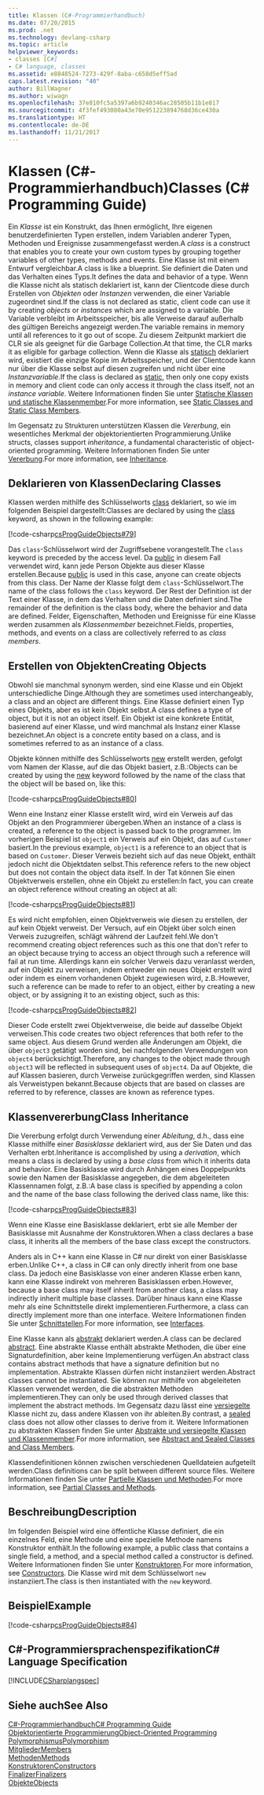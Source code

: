 ```yaml
---
title: Klassen (C#-Programmierhandbuch)
ms.date: 07/20/2015
ms.prod: .net
ms.technology: devlang-csharp
ms.topic: article
helpviewer_keywords:
- classes [C#]
- C# language, classes
ms.assetid: e8848524-7273-429f-8aba-c658d5eff5ad
caps.latest.revision: "40"
author: BillWagner
ms.author: wiwagn
ms.openlocfilehash: 37e810fc5a5397a6b9240346ac28505b11b1e817
ms.sourcegitcommit: 4f3fef493080a43e70e951223894768d36ce430a
ms.translationtype: HT
ms.contentlocale: de-DE
ms.lasthandoff: 11/21/2017
---
```

# <a name="classes-c-programming-guide"></a><span data-ttu-id="51db9-102">Klassen (C#-Programmierhandbuch)</span><span class="sxs-lookup"><span data-stu-id="51db9-102">Classes (C# Programming Guide)</span></span>
<span data-ttu-id="51db9-103">Ein *Klasse* ist ein Konstrukt, das Ihnen ermöglicht, Ihre eigenen benutzerdefinierten Typen erstellen, indem Variablen anderer Typen, Methoden und Ereignisse zusammengefasst werden.</span><span class="sxs-lookup"><span data-stu-id="51db9-103">A *class* is a construct that enables you to create your own custom types by grouping together variables of other types, methods and events.</span></span> <span data-ttu-id="51db9-104">Eine Klasse ist mit einem Entwurf vergleichbar.</span><span class="sxs-lookup"><span data-stu-id="51db9-104">A class is like a blueprint.</span></span> <span data-ttu-id="51db9-105">Sie definiert die Daten und das Verhalten eines Typs.</span><span class="sxs-lookup"><span data-stu-id="51db9-105">It defines the data and behavior of a type.</span></span> <span data-ttu-id="51db9-106">Wenn die Klasse nicht als statisch deklariert ist, kann der Clientcode diese durch Erstellen von *Objekten* oder *Instanzen* verwenden, die einer Variable zugeordnet sind.</span><span class="sxs-lookup"><span data-stu-id="51db9-106">If the class is not declared as static, client code can use it by creating *objects* or *instances* which are assigned to a variable.</span></span> <span data-ttu-id="51db9-107">Die Variable verbleibt im Arbeitsspeicher, bis alle Verweise darauf außerhalb des gültigen Bereichs angezeigt werden.</span><span class="sxs-lookup"><span data-stu-id="51db9-107">The variable remains in memory until all references to it go out of scope.</span></span> <span data-ttu-id="51db9-108">Zu diesem Zeitpunkt markiert die CLR sie als geeignet für die Garbage Collection.</span><span class="sxs-lookup"><span data-stu-id="51db9-108">At that time, the CLR marks it as eligible for garbage collection.</span></span> <span data-ttu-id="51db9-109">Wenn die Klasse als [statisch](../../../csharp/language-reference/keywords/static.md) deklariert wird, existiert die einzige Kopie im Arbeitsspeicher, und der Clientcode kann nur über die Klasse selbst auf diesen zugreifen und nicht über eine *Instanzvariable*.</span><span class="sxs-lookup"><span data-stu-id="51db9-109">If the class is declared as [static](../../../csharp/language-reference/keywords/static.md), then only one copy exists in memory and client code can only access it through the class itself, not an *instance variable*.</span></span> <span data-ttu-id="51db9-110">Weitere Informationen finden Sie unter [Statische Klassen und statische Klassenmember](../../../csharp/programming-guide/classes-and-structs/static-classes-and-static-class-members.md).</span><span class="sxs-lookup"><span data-stu-id="51db9-110">For more information, see [Static Classes and Static Class Members](../../../csharp/programming-guide/classes-and-structs/static-classes-and-static-class-members.md).</span></span>  
  
 <span data-ttu-id="51db9-111">Im Gegensatz zu Strukturen unterstützen Klassen die *Vererbung*, ein wesentliches Merkmal der objektorientierten Programmierung.</span><span class="sxs-lookup"><span data-stu-id="51db9-111">Unlike structs, classes support *inheritance*, a fundamental characteristic of object-oriented programming.</span></span> <span data-ttu-id="51db9-112">Weitere Informationen finden Sie unter [Vererbung](../../../csharp/programming-guide/classes-and-structs/inheritance.md).</span><span class="sxs-lookup"><span data-stu-id="51db9-112">For more information, see [Inheritance](../../../csharp/programming-guide/classes-and-structs/inheritance.md).</span></span>  
  
## <a name="declaring-classes"></a><span data-ttu-id="51db9-113">Deklarieren von Klassen</span><span class="sxs-lookup"><span data-stu-id="51db9-113">Declaring Classes</span></span>  
 <span data-ttu-id="51db9-114">Klassen werden mithilfe des Schlüsselworts [class](../../../csharp/language-reference/keywords/class.md) deklariert, so wie im folgenden Beispiel dargestellt:</span><span class="sxs-lookup"><span data-stu-id="51db9-114">Classes are declared by using the [class](../../../csharp/language-reference/keywords/class.md) keyword, as shown in the following example:</span></span>  
  
 [!code-csharp[csProgGuideObjects#79](../../../csharp/programming-guide/classes-and-structs/codesnippet/CSharp/classes_1.cs)]  
  
 <span data-ttu-id="51db9-115">Das `class`-Schlüsselwort wird der Zugriffsebene vorangestellt.</span><span class="sxs-lookup"><span data-stu-id="51db9-115">The `class` keyword is preceded by the access level.</span></span> <span data-ttu-id="51db9-116">Da [public](../../../csharp/language-reference/keywords/public.md) in diesem Fall verwendet wird, kann jede Person Objekte aus dieser Klasse erstellen.</span><span class="sxs-lookup"><span data-stu-id="51db9-116">Because [public](../../../csharp/language-reference/keywords/public.md) is used in this case, anyone can create objects from this class.</span></span> <span data-ttu-id="51db9-117">Der Name der Klasse folgt dem `class`-Schlüsselwort.</span><span class="sxs-lookup"><span data-stu-id="51db9-117">The name of the class follows the `class` keyword.</span></span> <span data-ttu-id="51db9-118">Der Rest der Definition ist der Text einer Klasse, in dem das Verhalten und die Daten definiert sind.</span><span class="sxs-lookup"><span data-stu-id="51db9-118">The remainder of the definition is the class body, where the behavior and data are defined.</span></span> <span data-ttu-id="51db9-119">Felder, Eigenschaften, Methoden und Ereignisse für eine Klasse werden zusammen als *Klassenmember* bezeichnet.</span><span class="sxs-lookup"><span data-stu-id="51db9-119">Fields, properties, methods, and events on a class are collectively referred to as *class members*.</span></span>  
  
## <a name="creating-objects"></a><span data-ttu-id="51db9-120">Erstellen von Objekten</span><span class="sxs-lookup"><span data-stu-id="51db9-120">Creating Objects</span></span>  
 <span data-ttu-id="51db9-121">Obwohl sie manchmal synonym werden, sind eine Klasse und ein Objekt unterschiedliche Dinge.</span><span class="sxs-lookup"><span data-stu-id="51db9-121">Although they are sometimes used interchangeably, a class and an object are different things.</span></span> <span data-ttu-id="51db9-122">Eine Klasse definiert einen Typ eines Objekts, aber es ist kein Objekt selbst.</span><span class="sxs-lookup"><span data-stu-id="51db9-122">A class defines a type of object, but it is not an object itself.</span></span> <span data-ttu-id="51db9-123">Ein Objekt ist eine konkrete Entität, basierend auf einer Klasse, und wird manchmal als Instanz einer Klasse bezeichnet.</span><span class="sxs-lookup"><span data-stu-id="51db9-123">An object is a concrete entity based on a class, and is sometimes referred to as an instance of a class.</span></span>  
  
 <span data-ttu-id="51db9-124">Objekte können mithilfe des Schlüsselworts [new](../../../csharp/language-reference/keywords/new.md) erstellt werden, gefolgt vom Namen der Klasse, auf die das Objekt basiert, z.B.:</span><span class="sxs-lookup"><span data-stu-id="51db9-124">Objects can be created by using the [new](../../../csharp/language-reference/keywords/new.md) keyword followed by the name of the class that the object will be based on, like this:</span></span>  
  
 [!code-csharp[csProgGuideObjects#80](../../../csharp/programming-guide/classes-and-structs/codesnippet/CSharp/classes_2.cs)]  
  
 <span data-ttu-id="51db9-125">Wenn eine Instanz einer Klasse erstellt wird, wird ein Verweis auf das Objekt an den Programmierer übergeben.</span><span class="sxs-lookup"><span data-stu-id="51db9-125">When an instance of a class is created, a reference to the object is passed back to the programmer.</span></span> <span data-ttu-id="51db9-126">Im vorherigen Beispiel ist `object1` ein Verweis auf ein Objekt, das auf `Customer` basiert.</span><span class="sxs-lookup"><span data-stu-id="51db9-126">In the previous example, `object1` is a reference to an object that is based on `Customer`.</span></span> <span data-ttu-id="51db9-127">Dieser Verweis bezieht sich auf das neue Objekt, enthält jedoch nicht die Objektdaten selbst.</span><span class="sxs-lookup"><span data-stu-id="51db9-127">This reference refers to the new object but does not contain the object data itself.</span></span> <span data-ttu-id="51db9-128">In der Tat können Sie einen Objektverweis erstellen, ohne ein Objekt zu erstellen:</span><span class="sxs-lookup"><span data-stu-id="51db9-128">In fact, you can create an object reference without creating an object at all:</span></span>  
  
 [!code-csharp[csProgGuideObjects#81](../../../csharp/programming-guide/classes-and-structs/codesnippet/CSharp/classes_3.cs)]  
  
 <span data-ttu-id="51db9-129">Es wird nicht empfohlen, einen Objektverweis wie diesen zu erstellen, der auf kein Objekt verweist. Der Versuch, auf ein Objekt über solch einen Verweis zuzugreifen, schlägt während der Laufzeit fehl.</span><span class="sxs-lookup"><span data-stu-id="51db9-129">We don't recommend creating object references such as this one that don't refer to an object because trying to access an object through such a reference will fail at run time.</span></span> <span data-ttu-id="51db9-130">Allerdings kann ein solcher Verweis dazu veranlasst werden, auf ein Objekt zu verweisen, indem entweder ein neues Objekt erstellt wird oder indem es einem vorhandenen Objekt zugewiesen wird, z.B.:</span><span class="sxs-lookup"><span data-stu-id="51db9-130">However, such a reference can be made to refer to an object, either by creating a new object, or by assigning it to an existing object, such as this:</span></span>  
  
 [!code-csharp[csProgGuideObjects#82](../../../csharp/programming-guide/classes-and-structs/codesnippet/CSharp/classes_4.cs)]  
  
 <span data-ttu-id="51db9-131">Dieser Code erstellt zwei Objektverweise, die beide auf dasselbe Objekt verweisen.</span><span class="sxs-lookup"><span data-stu-id="51db9-131">This code creates two object references that both refer to the same object.</span></span> <span data-ttu-id="51db9-132">Aus diesem Grund werden alle Änderungen am Objekt, die über `object3` getätigt worden sind, bei nachfolgenden Verwendungen von `object4` berücksichtigt.</span><span class="sxs-lookup"><span data-stu-id="51db9-132">Therefore, any changes to the object made through `object3` will be reflected in subsequent uses of `object4`.</span></span> <span data-ttu-id="51db9-133">Da auf Objekte, die auf Klassen basieren, durch Verweise zurückgegriffen werden, sind Klassen als Verweistypen bekannt.</span><span class="sxs-lookup"><span data-stu-id="51db9-133">Because objects that are based on classes are referred to by reference, classes are known as reference types.</span></span>  
  
## <a name="class-inheritance"></a><span data-ttu-id="51db9-134">Klassenvererbung</span><span class="sxs-lookup"><span data-stu-id="51db9-134">Class Inheritance</span></span>  
 <span data-ttu-id="51db9-135">Die Vererbung erfolgt durch Verwendung einer *Ableitung*, d.h., dass eine Klasse mithilfe einer *Basisklasse* deklariert wird, aus der Sie Daten und das Verhalten erbt.</span><span class="sxs-lookup"><span data-stu-id="51db9-135">Inheritance is accomplished by using a *derivation*, which means a class is declared by using a *base class* from which it inherits data and behavior.</span></span> <span data-ttu-id="51db9-136">Eine Basisklasse wird durch Anhängen eines Doppelpunkts sowie den Namen der Basisklasse angegeben, die dem abgeleiteten Klassennamen folgt, z.B.:</span><span class="sxs-lookup"><span data-stu-id="51db9-136">A base class is specified by appending a colon and the name of the base class following the derived class name, like this:</span></span>  
  
 [!code-csharp[csProgGuideObjects#83](../../../csharp/programming-guide/classes-and-structs/codesnippet/CSharp/classes_5.cs)]  
  
 <span data-ttu-id="51db9-137">Wenn eine Klasse eine Basisklasse deklariert, erbt sie alle Member der Basisklasse mit Ausnahme der Konstruktoren.</span><span class="sxs-lookup"><span data-stu-id="51db9-137">When a class declares a base class, it inherits all the members of the base class except the constructors.</span></span>  
  
 <span data-ttu-id="51db9-138">Anders als in C++ kann eine Klasse in C# nur direkt von einer Basisklasse erben.</span><span class="sxs-lookup"><span data-stu-id="51db9-138">Unlike C++, a class in C# can only directly inherit from one base class.</span></span> <span data-ttu-id="51db9-139">Da jedoch eine Basisklasse von einer anderen Klasse erben kann, kann eine Klasse indirekt von mehreren Basisklassen erben.</span><span class="sxs-lookup"><span data-stu-id="51db9-139">However, because a base class may itself inherit from another class, a class may indirectly inherit multiple base classes.</span></span> <span data-ttu-id="51db9-140">Darüber hinaus kann eine Klasse mehr als eine Schnittstelle direkt implementieren.</span><span class="sxs-lookup"><span data-stu-id="51db9-140">Furthermore, a class can directly implement more than one interface.</span></span> <span data-ttu-id="51db9-141">Weitere Informationen finden Sie unter [Schnittstellen](../../../csharp/programming-guide/interfaces/index.md).</span><span class="sxs-lookup"><span data-stu-id="51db9-141">For more information, see [Interfaces](../../../csharp/programming-guide/interfaces/index.md).</span></span>  
  
 <span data-ttu-id="51db9-142">Eine Klasse kann als [abstrakt](../../../csharp/language-reference/keywords/abstract.md) deklariert werden.</span><span class="sxs-lookup"><span data-stu-id="51db9-142">A class can be declared [abstract](../../../csharp/language-reference/keywords/abstract.md).</span></span> <span data-ttu-id="51db9-143">Eine abstrakte Klasse enthält abstrakte Methoden, die über eine Signaturdefinition, aber keine Implementierung verfügen.</span><span class="sxs-lookup"><span data-stu-id="51db9-143">An abstract class contains abstract methods that have a signature definition but no implementation.</span></span> <span data-ttu-id="51db9-144">Abstrakte Klassen dürfen nicht instanziiert werden.</span><span class="sxs-lookup"><span data-stu-id="51db9-144">Abstract classes cannot be instantiated.</span></span> <span data-ttu-id="51db9-145">Sie können nur mithilfe von abgeleiteten Klassen verwendet werden, die die abstrakten Methoden implementieren.</span><span class="sxs-lookup"><span data-stu-id="51db9-145">They can only be used through derived classes that implement the abstract methods.</span></span> <span data-ttu-id="51db9-146">Im Gegensatz dazu lässt eine [versiegelte](../../../csharp/language-reference/keywords/sealed.md) Klasse nicht zu, dass andere Klassen von ihr ableiten.</span><span class="sxs-lookup"><span data-stu-id="51db9-146">By contrast, a [sealed](../../../csharp/language-reference/keywords/sealed.md) class does not allow other classes to derive from it.</span></span> <span data-ttu-id="51db9-147">Weitere Informationen zu abstrakten Klassen finden Sie unter [Abstrakte und versiegelte Klassen und Klassenmember](../../../csharp/programming-guide/classes-and-structs/abstract-and-sealed-classes-and-class-members.md).</span><span class="sxs-lookup"><span data-stu-id="51db9-147">For more information, see [Abstract and Sealed Classes and Class Members](../../../csharp/programming-guide/classes-and-structs/abstract-and-sealed-classes-and-class-members.md).</span></span>  
  
 <span data-ttu-id="51db9-148">Klassendefinitionen können zwischen verschiedenen Quelldateien aufgeteilt werden.</span><span class="sxs-lookup"><span data-stu-id="51db9-148">Class definitions can be split between different source files.</span></span> <span data-ttu-id="51db9-149">Weitere Informationen finden Sie unter [Partielle Klassen und Methoden](../../../csharp/programming-guide/classes-and-structs/partial-classes-and-methods.md).</span><span class="sxs-lookup"><span data-stu-id="51db9-149">For more information, see [Partial Classes and Methods](../../../csharp/programming-guide/classes-and-structs/partial-classes-and-methods.md).</span></span>  
  
## <a name="description"></a><span data-ttu-id="51db9-150">Beschreibung</span><span class="sxs-lookup"><span data-stu-id="51db9-150">Description</span></span>  
 <span data-ttu-id="51db9-151">Im folgenden Beispiel wird eine öffentliche Klasse definiert, die ein einzelnes Feld, eine Methode und eine spezielle Methode namens Konstruktor enthält.</span><span class="sxs-lookup"><span data-stu-id="51db9-151">In the following example, a public class that contains a single field, a method, and a special method called a constructor is defined.</span></span> <span data-ttu-id="51db9-152">Weitere Informationen finden Sie unter [Konstruktoren](../../../csharp/programming-guide/classes-and-structs/constructors.md).</span><span class="sxs-lookup"><span data-stu-id="51db9-152">For more information, see [Constructors](../../../csharp/programming-guide/classes-and-structs/constructors.md).</span></span> <span data-ttu-id="51db9-153">Die Klasse wird mit dem Schlüsselwort `new` instanziiert.</span><span class="sxs-lookup"><span data-stu-id="51db9-153">The class is then instantiated with the `new` keyword.</span></span>  
  
## <a name="example"></a><span data-ttu-id="51db9-154">Beispiel</span><span class="sxs-lookup"><span data-stu-id="51db9-154">Example</span></span>  
 [!code-csharp[csProgGuideObjects#84](../../../csharp/programming-guide/classes-and-structs/codesnippet/CSharp/classes_6.cs)]  
  
## <a name="c-language-specification"></a><span data-ttu-id="51db9-155">C#-Programmiersprachenspezifikation</span><span class="sxs-lookup"><span data-stu-id="51db9-155">C# Language Specification</span></span>  
 [!INCLUDE[CSharplangspec](~/includes/csharplangspec-md.md)]  
  
## <a name="see-also"></a><span data-ttu-id="51db9-156">Siehe auch</span><span class="sxs-lookup"><span data-stu-id="51db9-156">See Also</span></span>  
 [<span data-ttu-id="51db9-157">C#-Programmierhandbuch</span><span class="sxs-lookup"><span data-stu-id="51db9-157">C# Programming Guide</span></span>](../../../csharp/programming-guide/index.md)  
 [<span data-ttu-id="51db9-158">Objektorientierte Programmierung</span><span class="sxs-lookup"><span data-stu-id="51db9-158">Object-Oriented Programming</span></span>](../concepts/object-oriented-programming.md)  
 [<span data-ttu-id="51db9-159">Polymorphismus</span><span class="sxs-lookup"><span data-stu-id="51db9-159">Polymorphism</span></span>](../../../csharp/programming-guide/classes-and-structs/polymorphism.md)  
 [<span data-ttu-id="51db9-160">Mitglieder</span><span class="sxs-lookup"><span data-stu-id="51db9-160">Members</span></span>](../../../csharp/programming-guide/classes-and-structs/members.md)  
 [<span data-ttu-id="51db9-161">Methoden</span><span class="sxs-lookup"><span data-stu-id="51db9-161">Methods</span></span>](../../../csharp/programming-guide/classes-and-structs/methods.md)  
 [<span data-ttu-id="51db9-162">Konstruktoren</span><span class="sxs-lookup"><span data-stu-id="51db9-162">Constructors</span></span>](../../../csharp/programming-guide/classes-and-structs/constructors.md)  
 [<span data-ttu-id="51db9-163">Finalizer</span><span class="sxs-lookup"><span data-stu-id="51db9-163">Finalizers</span></span>](../../../csharp/programming-guide/classes-and-structs/destructors.md)  
 [<span data-ttu-id="51db9-164">Objekte</span><span class="sxs-lookup"><span data-stu-id="51db9-164">Objects</span></span>](../../../csharp/programming-guide/classes-and-structs/objects.md)
